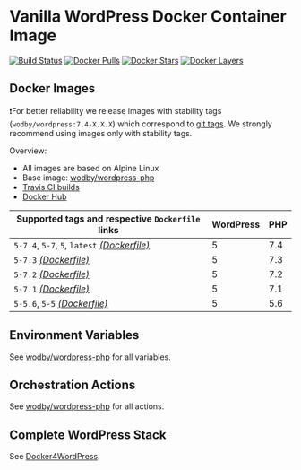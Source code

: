 # Vanilla WordPress Docker Container Image

[![Build Status](https://travis-ci.org/wodby/wordpress.svg?branch=master)](https://travis-ci.org/wodby/wordpress)
[![Docker Pulls](https://img.shields.io/docker/pulls/wodby/wordpress.svg)](https://hub.docker.com/r/wodby/wordpress)
[![Docker Stars](https://img.shields.io/docker/stars/wodby/wordpress.svg)](https://hub.docker.com/r/wodby/wordpress)
[![Docker Layers](https://images.microbadger.com/badges/image/wodby/wordpress.svg)](https://microbadger.com/images/wodby/wordpress)

## Docker Images

❗For better reliability we release images with stability tags (`wodby/wordpress:7.4-X.X.X`) which correspond to [git tags](https://github.com/wodby/wordpress/releases). We strongly recommend using images only with stability tags. 

Overview:

* All images are based on Alpine Linux
* Base image: [wodby/wordpress-php](https://github.com/wodby/wordpress-php)
* [Travis CI builds](https://travis-ci.org/wodby/wordpress) 
* [Docker Hub](https://hub.docker.com/r/wodby/wordpress)

[_(Dockerfile)_]: https://github.com/wodby/wordpress/tree/master/4/Dockerfile

| Supported tags and respective `Dockerfile` links | WordPress | PHP |
| ------------------------------------------------ | --------- | --- |
| `5-7.4`, `5-7`, `5`, `latest` [_(Dockerfile)_]   | 5         | 7.4 |
| `5-7.3` [_(Dockerfile)_]                         | 5         | 7.3 |
| `5-7.2` [_(Dockerfile)_]                         | 5         | 7.2 |
| `5-7.1` [_(Dockerfile)_]                         | 5         | 7.1 |
| `5-5.6`, `5-5` [_(Dockerfile)_]                  | 5         | 5.6 |

## Environment Variables

See [wodby/wordpress-php](https://github.com/wodby/wordpress-php) for all variables.

## Orchestration Actions

See [wodby/wordpress-php](https://github.com/wodby/wordpress-php) for all actions.

## Complete WordPress Stack

See [Docker4WordPress](https://github.com/wodby/docker4wordpress).